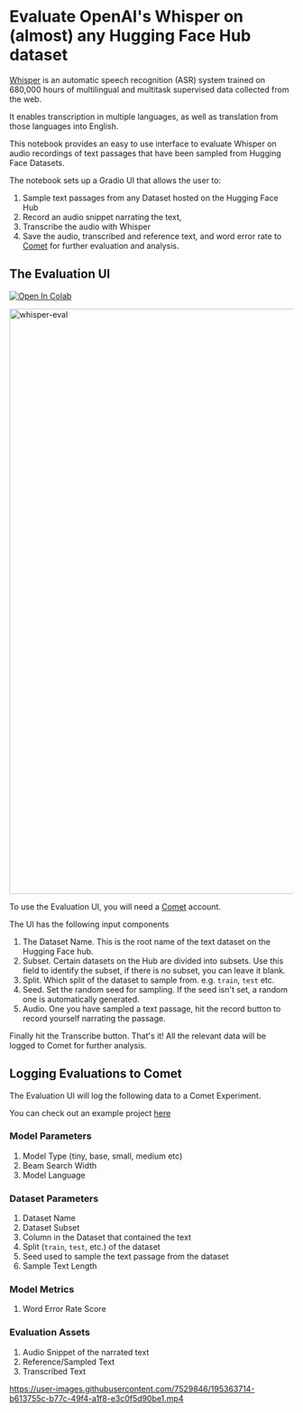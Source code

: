 # Evaluate OpenAI's Whisper on (almost) any Hugging Face Hub dataset

[Whisper](https://openai.com/blog/whisper/) is an automatic speech recognition (ASR) system trained on 680,000 hours of multilingual and multitask supervised data collected from the web.

It enables transcription in multiple languages, as well as translation from those languages into English.

This notebook provides an easy to use interface to evaluate Whisper on audio recordings of text passages that have been sampled from Hugging Face Datasets.

The notebook sets up a Gradio UI that allows the user to:

1. Sample text passages from any Dataset hosted on the Hugging Face Hub
2. Record an audio snippet narrating the text,
3. Transcribe the audio with Whisper
4. Save the audio, transcribed and reference text, and word error rate to [Comet](https://www.comet.com/site/?utm_source=colab&utm_medium=referral&utm_campaign=AMS_US_EN_SNUP_Online_WhisperAI_Notebook) for further evaluation and analysis.

## The Evaluation UI

[![Open In Colab](https://colab.research.google.com/assets/colab-badge.svg)](https://colab.research.google.com/github/DN6/whisper-eval/blob/main/WhisperEval.ipynb)

<img width="1038" alt="whisper-eval" src="https://user-images.githubusercontent.com/7529846/195259707-bc19d0e2-1d0a-4b9e-918f-f686e8bef533.png">

To use the Evaluation UI, you will need a [Comet](https://www.comet.com/site/?utm_source=github&utm_medium=referral&utm_campaign=AMS_US_EN_SNUP_Online_WhisperAI_Notebook) account.

The UI has the following input components

1. The Dataset Name. This is the root name of the text dataset on the Hugging Face hub.
2. Subset. Certain datasets on the Hub are divided into subsets. Use this field to identify the subset, if there is no subset, you can leave it blank.
3. Split. Which split of the dataset to sample from. e.g. `train`, `test` etc.
4. Seed. Set the random seed for sampling. If the seed isn't set, a random one is automatically generated.
5. Audio. One you have sampled a text passage, hit the record button to record yourself narrating the passage.

Finally hit the Transcribe button. That's it! All the relevant data will be logged to Comet for further analysis.

## Logging Evaluations to Comet

The Evaluation UI will log the following data to a Comet Experiment.

You can check out an example project [here](https://www.comet.com/team-comet-ml/evalwhisper/view/RZVIJKQQnFHDe9R9MVnDmt2Hu/panels?utm_source=github&utm_medium=referral&utm_campaign=AMS_US_EN_SNUP_Online_WhisperAI_Notebook)


### Model Parameters
1. Model Type (tiny, base, small, medium etc)
2. Beam Search Width
3. Model Language

### Dataset Parameters

1. Dataset Name
2. Dataset Subset
3. Column in the Dataset that contained the text
4. Split (`train`, `test`,  etc.) of the dataset
5. Seed used to sample the text passage from the dataset
6. Sample Text Length

### Model Metrics

1. Word Error Rate Score

### Evaluation Assets
1. Audio Snippet of the narrated text
2. Reference/Sampled Text
3. Transcribed Text

https://user-images.githubusercontent.com/7529846/195363714-b613755c-b77c-49f4-a1f8-e3c0f5d90be1.mp4
